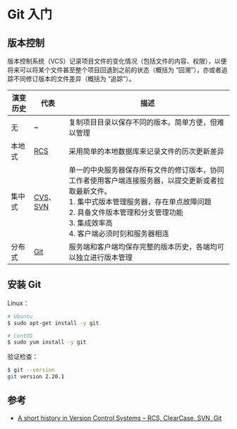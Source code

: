# Git 入门

## 版本控制

版本控制系统（VCS）记录项目文件的变化情况（包括文件的内容、权限），以便将来可以将某个文件甚至整个项目回退到之前的状态（概括为 “回溯”），亦或者追踪不同修订版本的文件差异（概括为 “追踪”）。

| 演变历史 | 代表                   | 描述                                                                                                                                                                                                                                                |
| -------- | ---------------------- | --------------------------------------------------------------------------------------------------------------------------------------------------------------------------------------------------------------------------------------------------- |
| 无       | ~                      | 复制项目目录以保存不同的版本。简单方便，但难以管理                                                                                                                                                                                                  |
| 本地式   | [RCS][rcs]             | 采用简单的本地数据库来记录文件的历次更新差异                                                                                                                                                                                                        |
| 集中式   | [CVS][cvs]、[SVN][svn] | 单一的中央服务器保存所有文件的修订版本，协同工作者使用客户端连接服务器，以提交更新或者拉取最新文件。<br/> 1. 集中式版本管理服务器，存在单点故障问题 <br/> 2. 具备文件版本管理和分支管理功能 <br/> 3. 集成效率高 <br/> 4. 客户端必须时刻和服务器相连 |
| 分布式   | [Git][git]             | 服务端和客户端均保存完整的版本历史，各端均可以独立进行版本管理                                                                                                                                                                                      |

[rcs]: https://www.gnu.org/software/rcs/
[svn]: https://subversion.apache.org/
[cvs]: https://nongnu.org/cvs
[git]: https://git-scm.com/

## 安装 Git

Linux：

```sh
# Ubuntu
$ sudo apt-get install -y git

# CentOS
$ sudo yum install -y git
```

验证检查：

```sh
$ git --version
git version 2.20.1
```

## 参考

* [A short history in Version Control Systems – RCS, ClearCase, SVN, Git](https://blog.codecentric.de/en/2016/11/a-short-history-in-version-control-systems-rcs-clearcase-svn-git/)

